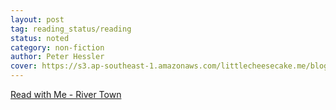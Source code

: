 ```yaml
---
layout: post
tag: reading_status/reading
status: noted
category: non-fiction
author: Peter Hessler
cover: https://s3.ap-southeast-1.amazonaws.com/littlecheesecake.me/blog-post/books/River_Town.jpg
---
```


[Read with Me  - River Town](https://www.bilibili.com/video/BV1Vt411G7fw/?vd_source=cca89ccab3646031ccd6a2c4bcfafab9)